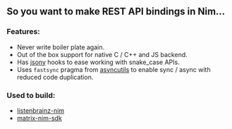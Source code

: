 ## So you want to make REST API bindings in Nim...

### Features:
- Never write boiler plate again.
- Out of the box support for native C / C++ and JS backend.
- Has [jsony](https://github.com/treeform/jsony/) hooks to ease working with snake_case APIs.
- Uses `fastsync` pragma from [asyncutils](https://github.com/tandy-1000/asyncutils) to enable sync / async with reduced code duplication.

### Used to build:
- [listenbrainz-nim](https://gitlab.com/tandy1000/listenbrainz-nim)
- [matrix-nim-sdk](https://github.com/dylhack/matrix-nim-sdk)
